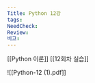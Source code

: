 ```yaml
---
Title: Python 12강
tags: 
NeedCheck: 
Review: 
비고:
---
```

[[Python 이론]]
[[12회차 실습]]

![[Python-12 (1).pdf]]
